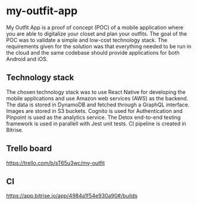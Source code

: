 # my-outfit-app

My Outfit App is a proof of concept (POC) of a mobile application where you are able to digitalize your closet and plan your outfits. The goal of the POC was to validate a simple and low-cost technology stack. The requirements given for the solution was that everything needed to be run in the cloud and the same codebase should provide applications for both Android and iOS.

## Technology stack
The chosen technology stack was to use React Native for developing the mobile applications and use Amazon web services (AWS) as the backend. The data is stored in DynamoDB and fetched through a GraphQL interface. Images are stored in S3 buckets. Cognito is used for Authentication and Pinpoint is used as the analytics service. The Detox end-to-end testing framework is used in parallell with Jest unit tests. CI pipeline is created in Bitrise.

## Trello board
https://trello.com/b/sT65u3wc/my-outfit

## CI
https://app.bitrise.io/app/4984a1f54e930a90#/builds


